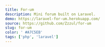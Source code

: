 ```yaml
---
title: For-um
description: Mini forum built on Laravel.
demo: https://laravel-for-um.herokuapp.com/
source: https://github.com/Zzzul/for-um
slug: for-um
color: ' #A7C5EB'
tags: ['php', 'laravel']
---
```

